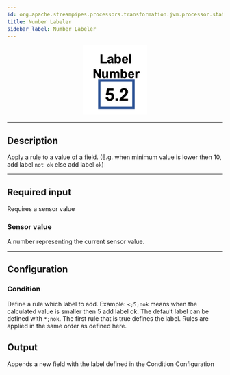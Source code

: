 ```yaml
---
id: org.apache.streampipes.processors.transformation.jvm.processor.state.labeler.number
title: Number Labeler
sidebar_label: Number Labeler
---
```


<!--
  ~ Licensed to the Apache Software Foundation (ASF) under one or more
  ~ contributor license agreements.  See the NOTICE file distributed with
  ~ this work for additional information regarding copyright ownership.
  ~ The ASF licenses this file to You under the Apache License, Version 2.0
  ~ (the "License"); you may not use this file except in compliance with
  ~ the License.  You may obtain a copy of the License at
  ~
  ~    http://www.apache.org/licenses/LICENSE-2.0
  ~
  ~ Unless required by applicable law or agreed to in writing, software
  ~ distributed under the License is distributed on an "AS IS" BASIS,
  ~ WITHOUT WARRANTIES OR CONDITIONS OF ANY KIND, either express or implied.
  ~ See the License for the specific language governing permissions and
  ~ limitations under the License.
  ~
  -->



<p align="center"> 
    <img src="/img/pipeline-elements/org.apache.streampipes.processors.transformation.jvm.processor.state.labeler.number/icon.png" width="150px;" class="pe-image-documentation"/>
</p>

***

## Description

Apply a rule to a value of a field. (E.g. when minimum value is lower then 10, add label `not ok` else add label `ok`)

***

## Required input

Requires a sensor value

### Sensor value

A number representing the current sensor value.

***

## Configuration

### Condition
Define a rule which label to add. Example: `<;5;nok` means when the calculated value is smaller then 5 add label ok.
The default label can be defined with `*;nok`.
The first rule that is true defines the label. Rules are applied in the same order as defined here.


## Output
Appends a new field  with the label defined in the Condition Configuration
